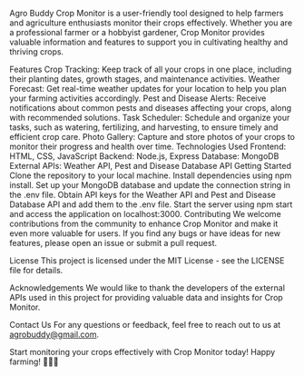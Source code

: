 Agro Buddy
Crop Monitor is a user-friendly tool designed to help farmers and agriculture enthusiasts monitor their crops effectively. Whether you are a professional farmer or a hobbyist gardener, Crop Monitor provides valuable information and features to support you in cultivating healthy and thriving crops.

Features
Crop Tracking: Keep track of all your crops in one place, including their planting dates, growth stages, and maintenance activities. Weather Forecast: Get real-time weather updates for your location to help you plan your farming activities accordingly. Pest and Disease Alerts: Receive notifications about common pests and diseases affecting your crops, along with recommended solutions. Task Scheduler: Schedule and organize your tasks, such as watering, fertilizing, and harvesting, to ensure timely and efficient crop care. Photo Gallery: Capture and store photos of your crops to monitor their progress and health over time. Technologies Used Frontend: HTML, CSS, JavaScript Backend: Node.js, Express Database: MongoDB External APIs: Weather API, Pest and Disease Database API Getting Started Clone the repository to your local machine. Install dependencies using npm install. Set up your MongoDB database and update the connection string in the .env file. Obtain API keys for the Weather API and Pest and Disease Database API and add them to the .env file. Start the server using npm start and access the application on localhost:3000. Contributing We welcome contributions from the community to enhance Crop Monitor and make it even more valuable for users. If you find any bugs or have ideas for new features, please open an issue or submit a pull request.

License This project is licensed under the MIT License - see the LICENSE file for details.

Acknowledgements We would like to thank the developers of the external APIs used in this project for providing valuable data and insights for Crop Monitor.

Contact Us For any questions or feedback, feel free to reach out to us at agrobuddy@gmail.com.

Start monitoring your crops effectively with Crop Monitor today! Happy farming! 🌱🌾🚜
